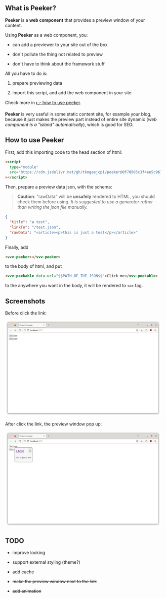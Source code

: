 ## What is Peeker?

**Peeker** is a **web component** that provides a preview window of your content.

Using **Peeker** as a web component, you:

- can add a previewer to your site out of the box

- don't pollute the thing not related to preview

- don't have to think about the framework stuff

All you have to do is:

1. prepare previewing data

2. import this script, and add the web component in your site

Check more in [👉 how to use peeker](#how-to-use-peeker).

**Peeker** is very useful in some static content site, for example your blog, because it just makes the preview part instead of entire site dynamic (*web component is a "island" automatically*), which is good for SEO.

## How to use Peeker

First, add this importing code to the head section of html:

```html
<script
  type="module"
  src="https://cdn.jsdelivr.net/gh/tkngaejcpi/peeker@0f70505c3f4ee5c967152bbd7fbad04edc54aa39/peeker.min.js"
></script>
```

Then, prepare a preview data json, with the schema:

> **Caution**: "rawData" will be **unsafely** rendered to HTML, you should check them before using. _It is suggested to use a generator rather than writing the json file manually._

```json
{
  "title": "a test",
  "linkTo": "/test.json",
  "rawData": "<article><p>this is just a test</p></article>"
}
```

Finally, add

```html
<vvv-peeker></vvv-peeker>
```

to the body of html, and put

```html
<vvv-peekable data-url="$$PATH_OF_THE_JSON$$">Click me</vvv-peekable>
```

to the anywhere you want in the body, it will be rendered to `<a>` tag.

## Screenshots

Before click the link:

![](./screenshots/0.png)

After click the link, the preview window pop up:

![](./screenshots/1.png)

## TODO

- improve looking

- support external styling (theme?)

- add cache

- ~~make the preview window next to the link~~

- ~~add animation~~
